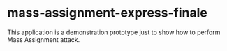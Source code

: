 # mass-assignment-express-finale
This application is a demonstration prototype just to show how to perform Mass Assignment attack.
